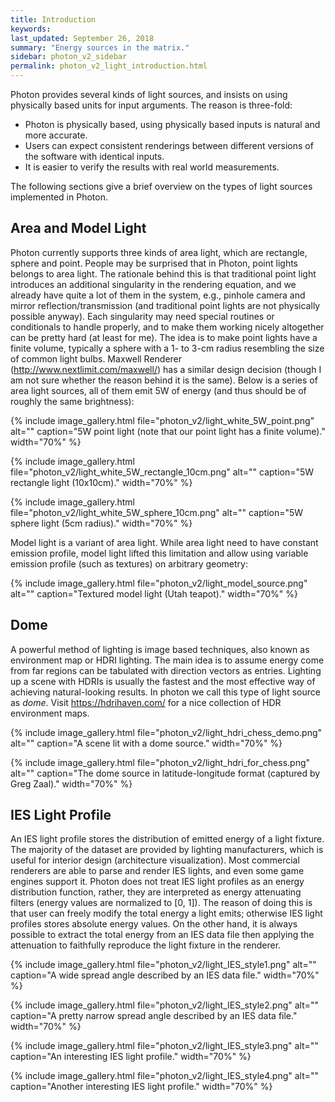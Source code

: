 ```yaml
---
title: Introduction
keywords: 
last_updated: September 26, 2018
summary: "Energy sources in the matrix."
sidebar: photon_v2_sidebar
permalink: photon_v2_light_introduction.html
---
```


Photon provides several kinds of light sources, and insists on using physically based units for input arguments. The reason is three-fold:

* Photon is physically based, using physically based inputs is natural and more accurate.
* Users can expect consistent renderings between different versions of the software with identical inputs.
* It is easier to verify the results with real world measurements.

The following sections give a brief overview on the types of light sources implemented in Photon.

## Area and Model Light

Photon currently supports three kinds of area light, which are rectangle, sphere and point. People may be surprised that in Photon, point lights belongs to area light. The rationale behind this is that traditional point light introduces an additional singularity in the rendering equation, and we already have quite a lot of them in the system, e.g., pinhole camera and mirror reflection/transmission (and traditional point lights are not physically possible anyway). Each singularity may need special routines or conditionals to handle properly, and to make them working nicely altogether can be pretty hard (at least for me). The idea is to make point lights have a finite volume, typically a sphere with a 1- to 3-cm radius resembling the size of common light bulbs. Maxwell Renderer (http://www.nextlimit.com/maxwell/) has a similar design decision (though I am not sure whether the reason behind it is the same). Below is a series of area light sources, all of them emit 5W of energy (and thus should be of roughly the same brightness):

{% include image_gallery.html file="photon_v2/light_white_5W_point.png" alt="" caption="5W point light (note that our point light has a finite volume)." width="70%" %}

{% include image_gallery.html file="photon_v2/light_white_5W_rectangle_10cm.png" alt="" caption="5W rectangle light (10x10cm)." width="70%" %}

{% include image_gallery.html file="photon_v2/light_white_5W_sphere_10cm.png" alt="" caption="5W sphere light (5cm radius)." width="70%" %}

Model light is a variant of area light. While area light need to have constant emission profile, model light lifted this limitation and allow using variable emission profile (such as textures) on arbitrary geometry:

{% include image_gallery.html file="photon_v2/light_model_source.png" alt="" caption="Textured model light (Utah teapot)." width="70%" %}

## Dome

A powerful method of lighting is image based techniques, also known as environment map or HDRI lighting. The main idea is to assume energy come from far regions can be tabulated with direction vectors as entries. Lighting up a scene with HDRIs is usually the fastest and the most effective way of achieving natural-looking results. In photon we call this type of light source as *dome*. Visit https://hdrihaven.com/ for a nice collection of HDR environment maps.

{% include image_gallery.html file="photon_v2/light_hdri_chess_demo.png" alt="" caption="A scene lit with a dome source." width="70%" %}

{% include image_gallery.html file="photon_v2/light_hdri_for_chess.png" alt="" caption="The dome source in latitude-longitude format (captured by Greg Zaal)." width="70%" %}

## IES Light Profile

An IES light profile stores the distribution of emitted energy of a light fixture. The majority of the dataset are provided by lighting manufacturers, which is useful for interior design (architecture visualization). Most commercial renderers are able to parse and render IES lights, and even some game engines support it. Photon does not treat IES light profiles as an energy distribution function, rather, they are interpreted as energy attenuating filters (energy values are normalized to [0, 1]). The reason of doing this is that user can freely modify the total energy a light emits; otherwise IES light profiles stores absolute energy values. On the other hand, it is always possible to extract the total energy from an IES data file then applying the attenuation to faithfully reproduce the light fixture in the renderer.

{% include image_gallery.html file="photon_v2/light_IES_style1.png" alt="" caption="A wide spread angle described by an IES data file." width="70%" %}

{% include image_gallery.html file="photon_v2/light_IES_style2.png" alt="" caption="A pretty narrow spread angle described by an IES data file." width="70%" %}

{% include image_gallery.html file="photon_v2/light_IES_style3.png" alt="" caption="An interesting IES light profile." width="70%" %}

{% include image_gallery.html file="photon_v2/light_IES_style4.png" alt="" caption="Another interesting IES light profile." width="70%" %}
